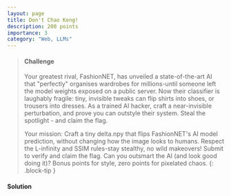 ```yaml
---
layout: page
title: Don't Chao Keng!
description: 200 points
importance: 3
category: "Web, LLMs"
---
```


> #### Challenge
> Your greatest rival, FashionNET, has unveiled a state-of-the-art AI that "perfectly" organises wardrobes for millions-until someone left the model weights exposed on a public server. Now their classifier is laughably fragile: tiny, invisible tweaks can flip shirts into shoes, or trousers into dresses. As a trained AI hacker, craft a near-invisible perturbation, and prove you can outstyle their system. Steal the spotlight - and claim the flag.
>
> Your mission: Craft a tiny delta.npy that flips FashionNET's AI model prediction, without changing how the image looks to humans. Respect the L-infinity and SSIM rules-stay stealthy, no wild makeovers! Submit to verify and claim the flag. Can you outsmart the AI (and look good doing it)? Bonus points for style, zero points for pixelated chaos.
{: .block-tip }

#### Solution